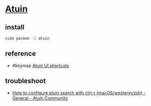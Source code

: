 # [Atuin](https://github.com/atuinsh/atuin)

## install

```sh
sudo pacman -S atuin
```

## reference

- #keymap [Atuin UI shortcuts](https://docs.atuin.sh/configuration/key-binding/#atuin-ui-shortcuts)

## troubleshoot

- [Help to configure atuin search with ctrl-r (macOS/wezterm/zsh) - General - Atuin Community](https://forum.atuin.sh/t/help-to-configure-atuin-search-with-ctrl-r-macos-wezterm-zsh/984/3)
